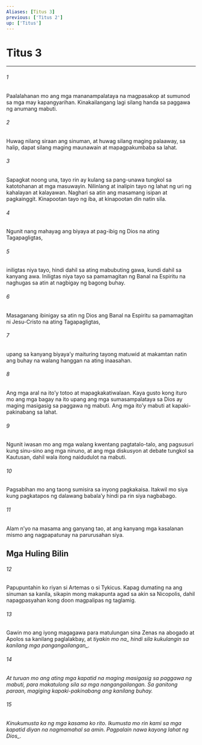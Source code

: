 ```yaml
---
Aliases: [Titus 3]
previous: ['Titus 2']
up: ['Titus']
---
```

# Titus 3

***






















###### 1 










Paalalahanan mo ang mga mananampalataya na magpasakop at sumunod sa mga may kapangyarihan. Kinakailangang lagi silang handa sa paggawa ng anumang mabuti. 





















###### 2 










Huwag nilang siraan ang sinuman, at huwag silang maging palaaway, sa halip, dapat silang maging maunawain at mapagpakumbaba sa lahat. 





















###### 3 










Sapagkat noong una, tayo rin ay kulang sa pang-unawa tungkol sa katotohanan at mga masuwayin. Nilinlang at inalipin tayo ng lahat ng uri ng kahalayan at kalayawan. Naghari sa atin ang masamang isipan at pagkainggit. Kinapootan tayo ng iba, at kinapootan din natin sila. 





















###### 4 










Ngunit nang mahayag ang biyaya at pag-ibig ng Dios na ating Tagapagligtas, 





















###### 5 










iniligtas niya tayo, hindi dahil sa ating mabubuting gawa, kundi dahil sa kanyang awa. Iniligtas niya tayo sa pamamagitan ng Banal na Espiritu na naghugas sa atin at nagbigay ng bagong buhay. 





















###### 6 










Masaganang ibinigay sa atin ng Dios ang Banal na Espiritu sa pamamagitan ni Jesu-Cristo na ating Tagapagligtas, 





















###### 7 










upang sa kanyang biyayaʼy maituring tayong matuwid at makamtan natin ang buhay na walang hanggan na ating inaasahan. 





















###### 8 










Ang mga aral na itoʼy totoo at mapagkakatiwalaan. Kaya gusto kong ituro mo ang mga bagay na ito upang ang mga sumasampalataya sa Dios ay maging masigasig sa paggawa ng mabuti. Ang mga itoʼy mabuti at kapaki-pakinabang sa lahat. 





















###### 9 










Ngunit iwasan mo ang mga walang kwentang pagtatalo-talo, ang pagsusuri kung sinu-sino ang mga ninuno, at ang mga diskusyon at debate tungkol sa Kautusan, dahil wala itong naidudulot na mabuti. 





















###### 10 










Pagsabihan mo ang taong sumisira sa inyong pagkakaisa. Itakwil mo siya kung pagkatapos ng dalawang babalaʼy hindi pa rin siya nagbabago. 





















###### 11 










Alam nʼyo na masama ang ganyang tao, at ang kanyang mga kasalanan mismo ang nagpapatunay na parurusahan siya.

## Mga Huling Bilin 





















###### 12 










Papupuntahin ko riyan si Artemas o si Tykicus. Kapag dumating na ang sinuman sa kanila, sikapin mong makapunta agad sa akin sa Nicopolis, dahil napagpasyahan kong doon magpalipas ng taglamig. 





















###### 13 










Gawin mo ang iyong magagawa para matulungan sina Zenas na abogado at Apolos sa kanilang paglalakbay, at <i class="trans-change">tiyakin mo na_ hindi sila kukulangin <i class="trans-change">sa kanilang mga pangangailangan_. 





















###### 14 










At turuan mo ang ating mga kapatid na maging masigasig sa paggawa ng mabuti, para makatulong sila sa mga nangangailangan. Sa ganitong paraan, magiging kapaki-pakinabang ang kanilang buhay. 





















###### 15 










Kinukumusta ka ng mga kasama ko rito. Ikumusta mo rin kami sa mga kapatid diyan na nagmamahal sa amin. Pagpalain nawa kayong lahat <i class="trans-change">ng Dios_.
